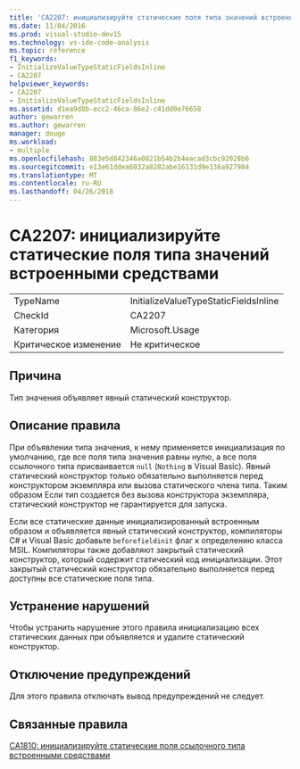 ```yaml
---
title: 'CA2207: инициализируйте статические поля типа значений встроенными средствами'
ms.date: 11/04/2016
ms.prod: visual-studio-dev15
ms.technology: vs-ide-code-analysis
ms.topic: reference
f1_keywords:
- InitializeValueTypeStaticFieldsInline
- CA2207
helpviewer_keywords:
- CA2207
- InitializeValueTypeStaticFieldsInline
ms.assetid: d1ea9d8b-ecc2-46ca-86e2-c41dd0e76658
author: gewarren
ms.author: gewarren
manager: douge
ms.workload:
- multiple
ms.openlocfilehash: 883e5d842346a0821b54b2b4eacad3cbc92028b6
ms.sourcegitcommit: e13e61ddea6032a8282abe16131d9e136a927984
ms.translationtype: MT
ms.contentlocale: ru-RU
ms.lasthandoff: 04/26/2018
---
```

# <a name="ca2207-initialize-value-type-static-fields-inline"></a>CA2207: инициализируйте статические поля типа значений встроенными средствами
|||
|-|-|
|TypeName|InitializeValueTypeStaticFieldsInline|
|CheckId|CA2207|
|Категория|Microsoft.Usage|
|Критическое изменение|Не критическое|

## <a name="cause"></a>Причина
 Тип значения объявляет явный статический конструктор.

## <a name="rule-description"></a>Описание правила
 При объявлении типа значения, к нему применяется инициализация по умолчанию, где все поля типа значения равны нулю, а все поля ссылочного типа присваивается `null` (`Nothing` в Visual Basic). Явный статический конструктор только обязательно выполняется перед конструктором экземпляра или вызова статического члена типа. Таким образом Если тип создается без вызова конструктора экземпляра, статический конструктор не гарантируется для запуска.

 Если все статические данные инициализированный встроенным образом и объявляется явный статический конструктор, компиляторы C# и Visual Basic добавьте `beforefieldinit` флаг к определению класса MSIL. Компиляторы также добавляют закрытый статический конструктор, который содержит статический код инициализации. Этот закрытый статический конструктор обязательно выполняется перед доступны все статические поля типа.

## <a name="how-to-fix-violations"></a>Устранение нарушений
 Чтобы устранить нарушение этого правила инициализацию всех статических данных при объявляется и удалите статический конструктор.

## <a name="when-to-suppress-warnings"></a>Отключение предупреждений
 Для этого правила отключать вывод предупреждений не следует.

## <a name="related-rules"></a>Связанные правила
 [CA1810: инициализируйте статические поля ссылочного типа встроенными средствами](../code-quality/ca1810-initialize-reference-type-static-fields-inline.md)
